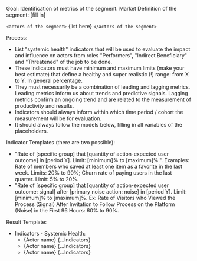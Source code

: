 Goal: Identification of metrics of the segment.
Market Definition of the segment: [fill in]

`<actors of the segment>`
{list here}
`</actors of the segment>`

Process:
- List "systemic health" indicators that will be used to evaluate the impact and influence on actors from roles "Performers", "Indirect Beneficiary" and "Threatened" of the job to be done.
- These indicators must have minimum and maximum limits (make your best estimate) that define a healthy and super realistic (!) range: from X to Y. In general percentage.
- They must necessarily be a combination of leading and lagging metrics. Leading metrics inform us about trends and predictive signals. Lagging metrics confirm an ongoing trend and are related to the measurement of productivity and results.
- Indicators should always inform within which time period / cohort the measurement will be for evaluation.
- It should always follow the models below, filling in all variables of the placeholders.

Indicator Templates (there are two possible):
- "Rate of [specific group] that [quantity of action-expected user outcome] in [period Y]. Limit: [minimum]% to [maximum]%.". Examples: Rate of members who saved at least one item as a favorite in the last week. Limits: 20% to 90%; Churn rate of paying users in the last quarter. Limit: 5% to 20%.
- "Rate of [specific group] that [quantity of action-expected user outcome: signal] after [primary noise action: noise] in [period Y]. Limit: [minimum]% to [maximum]%. Ex: Rate of Visitors who Viewed the Process (Signal) After Invitation to Follow Process on the Platform (Noise) in the First 96 Hours: 60% to 90%.

Result Template:
- Indicators - Systemic Health:
    - {Actor name} {...Indicators}
    - {Actor name} {...Indicators}
    - {Actor name} {...Indicators}

